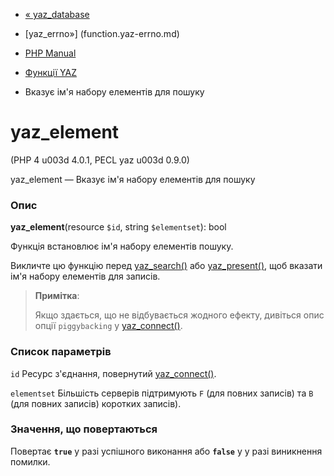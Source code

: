 - [« yaz_database](function.yaz-database.md)
- [yaz_errno»] (function.yaz-errno.md)

- [PHP Manual](index.md)
- [Функції YAZ](ref.yaz.md)
- Вказує ім'я набору елементів для пошуку

# yaz_element

(PHP 4 u003d 4.0.1, PECL yaz u003d 0.9.0)

yaz_element — Вказує ім'я набору елементів для пошуку

### Опис

**yaz_element**(resource `$id`, string `$elementset`): bool

Функція встановлює ім'я набору елементів пошуку.

Викличте цю функцію перед [yaz_search()](function.yaz-search.md) або
[yaz_present()](function.yaz-present.md), щоб вказати ім'я набору
елементів для записів.

> **Примітка**:
>
> Якщо здається, що не відбувається жодного ефекту, дивіться опис
> опції `piggybacking` у [yaz_connect()](function.yaz-connect.md).

### Список параметрів

`id`
Ресурс з'єднання, повернутий
[yaz_connect()](function.yaz-connect.md).

`elementset`
Більшість серверів підтримують `F` (для повних записів) та `B` (для повних записів)
коротких записів).

### Значення, що повертаються

Повертає **`true`** у разі успішного виконання або **`false`** у
у разі виникнення помилки.
